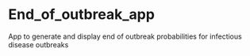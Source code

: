 # End_of_outbreak_app
App to generate and display end of outbreak probabilities for infectious disease outbreaks
